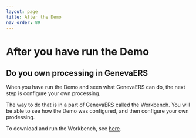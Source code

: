 ```yaml
---
layout: page
title: After the Demo
nav_order: 89
---
```

# After you have run the Demo

## Do you own processing in GenevaERS

When you have run the Demo and seen what GenevaERS can do, the next step is configure your own processing.

The way to do that is in a part of GenevaERS called the Workbench.  You will be able to see how the Demo was configured, and then configure your own prodessing.

To download and run the Workbench, see [here](https://genevaers.github.io/wb/).
